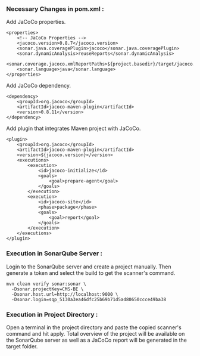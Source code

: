 ### Necessary Changes in pom.xml :

Add JaCoCo properties.
```
<properties>
    <!-- JaCoCo Properties -->
    <jacoco.version>0.8.7</jacoco.version>
    <sonar.java.coveragePlugin>jacoco</sonar.java.coveragePlugin>
    <sonar.dynamicAnalysis>reuseReports</sonar.dynamicAnalysis>
    <sonar.coverage.jacoco.xmlReportPaths>${project.basedir}/target/jacoco.xml</sonar.coverage.jacoco.xmlReportPaths>
    <sonar.language>java</sonar.language>
</properties>
```
Add JaCoCo dependency.
```
<dependency>
    <groupId>org.jacoco</groupId> 
    <artifactId>jacoco-maven-plugin</artifactId>
    <version>0.8.11</version>
</dependency>
```
Add plugin that integrates Maven project with JaCoCo. 
```
<plugin>
    <groupId>org.jacoco</groupId>
    <artifactId>jacoco-maven-plugin</artifactId>
    <version>${jacoco.version}</version>
    <executions>
        <execution>
            <id>jacoco-initialize</id>
            <goals>
                <goal>prepare-agent</goal>
            </goals>
        </execution>
        <execution>
            <id>jacoco-site</id>
            <phase>package</phase>
            <goals>
                <goal>report</goal>
            </goals>
        </execution>
    </executions>
</plugin>
```
### Execution in SonarQube Server : 
Login to the SonarQube server and create a project manually. Then generate a token and select the build to get the scanner's command. 
```
mvn clean verify sonar:sonar \
  -Dsonar.projectKey=CMS-BE \
  -Dsonar.host.url=http://localhost:9000 \
  -Dsonar.login=sqp_5130a3ea46dfc25b69b71d5ad80650ccce49ba38
```
### Execution in Project Directory :

Open a terminal in the project directory and paste the copied scanner's command and hit apply. Total overview of the project will be available on the SonarQube server as well as a JaCoCo report will be generated in the target folder. 
